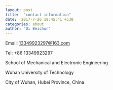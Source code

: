 ```yaml
---
layout: post
title:  "contact information"
date:  2017-7-26 19:45:41 +530
categories: about
author: "Qi Beichun"
---
```

Email: 13349923297@163.com

Tel: +86 13349923297


School of Mechanical and Electronic Engineering

Wuhan University of Technology

City of Wuhan, Hubei Province, China
